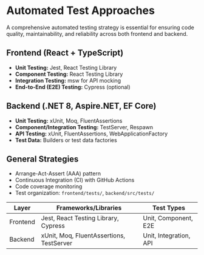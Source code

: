# Automated Test Approaches

A comprehensive automated testing strategy is essential for ensuring code quality, maintainability, and reliability across both frontend and backend.

## Frontend (React + TypeScript)

- **Unit Testing:** Jest, React Testing Library
- **Component Testing:** React Testing Library
- **Integration Testing:** msw for API mocking
- **End-to-End (E2E) Testing:** Cypress (optional)

## Backend (.NET 8, Aspire.NET, EF Core)

- **Unit Testing:** xUnit, Moq, FluentAssertions
- **Component/Integration Testing:** TestServer, Respawn
- **API Testing:** xUnit, FluentAssertions, WebApplicationFactory
- **Test Data:** Builders or test data factories

## General Strategies

- Arrange-Act-Assert (AAA) pattern
- Continuous Integration (CI) with GitHub Actions
- Code coverage monitoring
- Test organization: `frontend/tests/`, `backend/src/tests/`

| Layer     | Frameworks/Libraries                | Test Types                |
|-----------|-------------------------------------|---------------------------|
| Frontend  | Jest, React Testing Library, Cypress| Unit, Component, E2E      |
| Backend   | xUnit, Moq, FluentAssertions, TestServer | Unit, Integration, API   |
